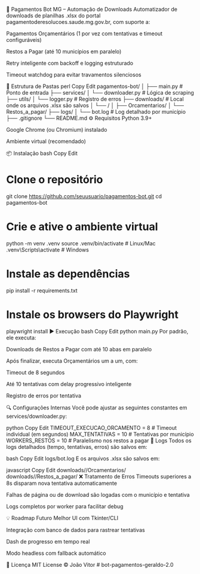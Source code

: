 🧾 Pagamentos Bot MG – Automação de Downloads
Automatizador de downloads de planilhas .xlsx do portal pagamentoderesolucoes.saude.mg.gov.br, com suporte a:

Pagamentos Orçamentários (1 por vez com tentativas e timeout configuráveis)

Restos a Pagar (até 10 municípios em paralelo)

Retry inteligente com backoff e logging estruturado

Timeout watchdog para evitar travamentos silenciosos

📁 Estrutura de Pastas
perl
Copy
Edit
pagamentos-bot/
│
├── main.py                      # Ponto de entrada
├── services/
│   └── downloader.py            # Lógica de scraping
├── utils/
│   └── logger.py                # Registro de erros
├── downloads/                   # Local onde os arquivos .xlsx são salvos
│   └── <timestamp>/
│       ├── Orcamentarios/
│       └── Restos_a_pagar/
├── logs/
│   └── bot.log                  # Log detalhado por município
├── .gitignore
└── README.md
⚙️ Requisitos
Python 3.9+

Google Chrome (ou Chromium) instalado

Ambiente virtual (recomendado)

📦 Instalação
bash
Copy
Edit
# Clone o repositório
git clone https://github.com/seuusuario/pagamentos-bot.git
cd pagamentos-bot

# Crie e ative o ambiente virtual
python -m venv .venv
source .venv/bin/activate  # Linux/Mac
.venv\Scripts\activate     # Windows

# Instale as dependências
pip install -r requirements.txt

# Instale os browsers do Playwright
playwright install
▶️ Execução
bash
Copy
Edit
python main.py
Por padrão, ele executa:

Downloads de Restos a Pagar com até 10 abas em paralelo

Após finalizar, executa Orçamentários um a um, com:

Timeout de 8 segundos

Até 10 tentativas com delay progressivo inteligente

Registro de erros por tentativa

🔍 Configurações Internas
Você pode ajustar as seguintes constantes em services/downloader.py:

python
Copy
Edit
TIMEOUT_EXECUCAO_ORCAMENTO = 8       # Timeout individual (em segundos)
MAX_TENTATIVAS = 10                  # Tentativas por município
WORKERS_RESTOS = 10                  # Paralelismo nos restos a pagar
📄 Logs
Todos os logs detalhados (tempo, tentativas, erros) são salvos em:

bash
Copy
Edit
logs/bot.log
E os arquivos .xlsx são salvos em:

javascript
Copy
Edit
downloads/<timestamp>/Orcamentarios/
downloads/<timestamp>/Restos_a_pagar/
❌ Tratamento de Erros
Timeouts superiores a 8s disparam nova tentativa automaticamente

Falhas de página ou de download são logadas com o município e tentativa

Logs completos por worker para facilitar debug

💡 Roadmap Futuro
 Melhor UI com Tkinter/CLI

 Integração com banco de dados para rastrear tentativas

 Dash de progresso em tempo real

 Modo headless com fallback automático

📜 Licença
MIT License © João Vitor
#   b o t - p a g a m e n t o s - g e r a l d o - 2 . 0  
 